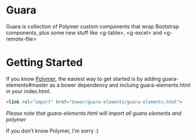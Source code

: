# Guara
Guara is collection of Polymer custom components that wrap Bootstrap components, plus some new stuff like &lt;g-table&gt;, &lt;g-excel&gt; and &lt;g-remote-file&gt;

# Getting Started

If you know [Polymer](www.polymer-project.org), the easiest way to get started is by adding guara-elements#master as a bower dependency and incluing guara-elements.html in your index.html.  

```html
<link rel="import" href="bower/guara-elements/guara-elements.html">
```

*Please note that guara-elements.html will import all guara elements and polymer*  

If you don't know Polymer, I'm sorry :)
